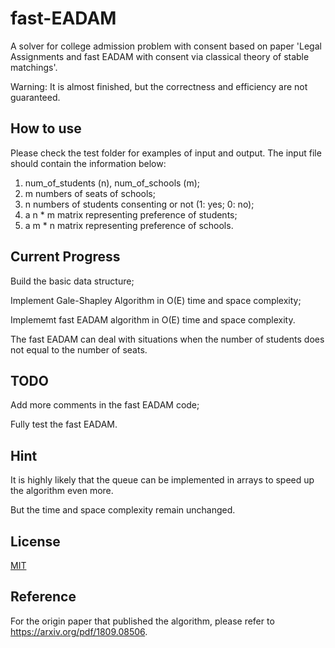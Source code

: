 # fast-EADAM
A solver for college admission problem with consent based on paper 'Legal Assignments and fast EADAM with consent via classical theory of stable matchings'.

Warning: It is almost finished, but the correctness and efficiency are not guaranteed.

## How to use
Please check the test folder for examples of input and output.
The input file should contain the information below:

1. num_of_students (n), num_of_schools (m);
2. m numbers of seats of schools;
3. n numbers of students consenting or not (1: yes; 0: no);
4. a n * m matrix representing preference of students;
5. a m * n matrix representing preference of schools.

## Current Progress
Build the basic data structure;

Implement Gale-Shapley Algorithm in O(E) time and space complexity;

Implememt fast EADAM algorithm in O(E) time and space complexity. 

The fast EADAM can deal with situations when the number of students does not equal to the number of seats.

## TODO
Add more comments in the fast EADAM code;

Fully test the fast EADAM.

## Hint
It is highly likely that the queue can be implemented in arrays to speed up the algorithm even more.

But the time and space complexity remain unchanged.

## License
[MIT](https://opensource.org/licenses/MIT)

## Reference
For the origin paper that published the algorithm, please refer to https://arxiv.org/pdf/1809.08506.

